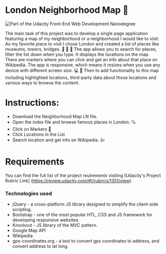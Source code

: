 # London Neighborhood Map  🎡

![Part of the Udacity Front-End Web Development Nanodegree](https://img.shields.io/badge/Udacity-Front--End%20Web%20Developer%20Nanodegree-02b3e4.svg)

 The main task of this project was to develop a single page application featuring a map of my neighborhood or a neighborhood I would like to visit. As my favorite place to visit I chose London and  created a list of places like museums, towers, bridges. 🌉 🗼 🏣 
 The app allows you to search for places, filter the list down when you type. It displays the locations on the map. There are markers where you can click and get an info about that place on Wikipedia. The app is responsive, which means it resizes when you use any device with different screen size. 💻  📱
Then to add functionality to this map including highlighted locations, third-party data about those locations and various ways to browse the content.


# Instructions:
  - Download the Neighborhood Map LN file.
  - Open the index file and browse famous places in London. 🔍
  - Click on Markers 📍
  - Click Locations in the List
  - Search location and get info on Wikipedia. 👍
# Requirements

You can find the full list of the project reuirements visiting [Udacity's Project Rubric Link] (https://review.udacity.com/#!/rubrics/1351/view).

### Technologies used

* jQuery -  a cross-platform JS library designed to simplify the client-side scripting.
* Bootstrap - one of the most popular HTL, CSS and JS framework for developing responsive websites.
* Knockout - JS library of the MVC pattern.
* Google Map API
* Wikipedia
* gps-coordinates.org -  a tool to convert gps coordinates to address, and convert address to lat long.










